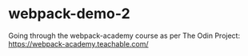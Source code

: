 # webpack-demo-2
Going through the webpack-academy course as per The Odin Project: https://webpack-academy.teachable.com/
